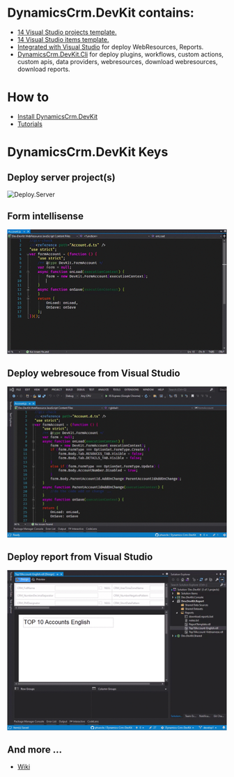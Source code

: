 # DynamicsCrm.DevKit contains:
* [14 Visual Studio projects template.](https://github.com/phuocle/Dynamics-Crm-DevKit/wiki/Projects-Template)
* [14 Visual Studio items template.](https://github.com/phuocle/Dynamics-Crm-DevKit/wiki/Items-Template)
* [Integrated with Visual Studio](https://github.com/phuocle/Dynamics-Crm-DevKit/wiki/Integrated-with-Visual-Studio) for deploy WebResources, Reports.
* [DynamicsCrm.DevKit.Cli](https://github.com/phuocle/Dynamics-Crm-DevKit/wiki/DynamicsCrm-DevKit-Cli) for deploy plugins, workflows, custom actions, custom apis, data providers, webresources, download webresources, download reports.

# How to
* [Install DynamicsCrm.DevKit](https://github.com/phuocle/Dynamics-Crm-DevKit/wiki/Install-DynamicsCrm-DevKit)
* [Tutorials](https://github.com/phuocle/Dynamics-Crm-DevKit/wiki/Tutorials)

# DynamicsCrm.DevKit Keys

## Deploy server project(s)
![Deploy.Server](/v2/images/deploy.server.gif)

## Form intellisense
![Form](/v2/images/form.gif)

## Deploy webresouce from Visual Studio
![Form](/v2/images/webresouce.gif)

## Deploy report from Visual Studio
![Form](/v2/images/report.gif)

## And more ...
* [Wiki](https://github.com/phuocle/Dynamics-Crm-DevKit/wiki)
